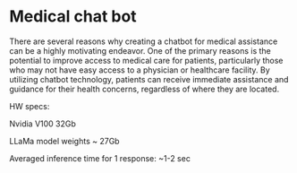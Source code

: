 # Medical chat bot

There are several reasons why creating a chatbot for medical assistance can be a highly motivating endeavor. One of the primary reasons is the potential to improve access to medical care for patients, particularly those who may not have easy access to a physician or healthcare facility. By utilizing chatbot technology, patients can receive immediate assistance and guidance for their health concerns, regardless of where they are located.

HW specs:

Nvidia V100 32Gb

LLaMa model weights ~ 27Gb

Averaged inference time for 1 response:
~1-2 sec
